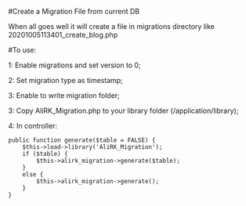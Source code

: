 #Create a Migration File from current DB



When all goes well it will create a file in migrations directory like 20201005113401_create_blog.php


#To use:

1: Enable migrations and set version to 0;

2: Set migration type as timestamp;

3: Enable to write migration folder;

3: Copy AliRK_Migration.php to your library folder (/application/library);

4: In controller:


	public function generate($table = FALSE) {
		$this->load->library('AliRK_Migration');
		if ($table) {
			$this->alirk_migration->generate($table);
		}
		else {
			$this->alirk_migration->generate();
		}
	}
    

